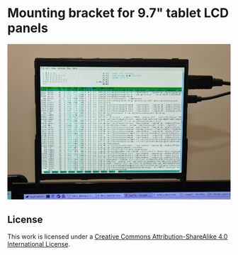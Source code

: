 # Mounting bracket for 9.7" tablet LCD panels

![Example use](/photo.jpg)

## License

This work is licensed under a [Creative Commons Attribution-ShareAlike 4.0 International License](http://creativecommons.org/licenses/by-sa/4.0/).
